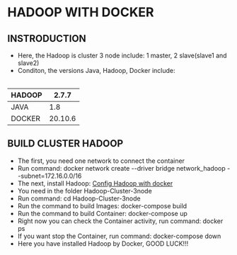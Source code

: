 # HADOOP WITH DOCKER
## INSTRODUCTION
* Here, the Hadoop is cluster 3 node include: 1 master, 2 slave(slave1 and slave2)
* Conditon, the versions Java, Hadoop, Docker include: 
 <table>
 
|  HADOOP  |  2.7.7   |
| ---------|----------|
|   JAVA   |    1.8   |
|  DOCKER  |  20.10.6 |
 
## BUILD CLUSTER HADOOP
* The first, you need one network to connect the container
* Run command: docker network create --driver bridge network_hadoop --subnet=172.16.0.0/16
* The next, install Hadoop: [Config Hadoop with docker](https://github.com/TrieanNguyen/Hadoop-Cluster-3node.git)
* You need in the folder Hadoop-Cluster-3node
* Run command: cd Hadoop-Cluster-3node
* Run the command to build Images:    docker-compose build
* Run the command to build Container: docker-compose up
* Right now you can check the Container activity, run command: docker ps 
* If you want stop the Container, run command:  docker-compose down
* Here you have installed Hadoop by Docker, GOOD LUCK!!!   
 
